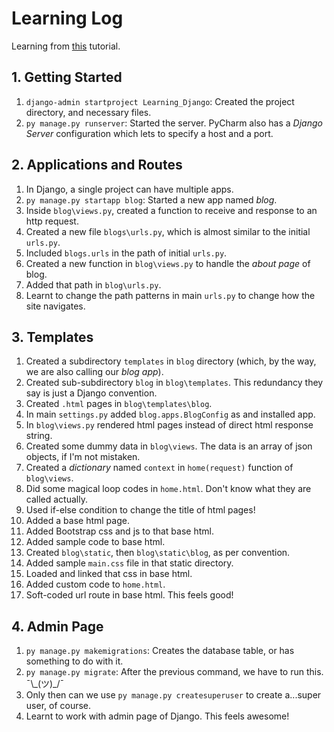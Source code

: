 # Learning Log

Learning from [this](https://www.youtube.com/playlist?list=PL-osiE80TeTtoQCKZ03TU5fNfx2UY6U4p) tutorial.



## 1. Getting Started
1. `django-admin startproject Learning_Django`: Created the project directory, and necessary files.
1. `py manage.py runserver`: Started the server. PyCharm also has a *Django Server* configuration which lets to specify a host and a port.



## 2. Applications and Routes
1. In Django, a single project can have multiple apps.
1. `py manage.py startapp blog`: Started a new app named *blog*.
1. Inside `blog\views.py`, created a function to receive and response to an http request.
1. Created a new file `blogs\urls.py`, which is almost similar to the initial `urls.py`.
1. Included `blogs.urls` in the path of initial `urls.py`.
1. Created a new function in `blog\views.py` to handle the *about page* of blog.
1. Added that path in `blog\urls.py`.
1. Learnt to change the path patterns in main `urls.py` to change how the site navigates.



## 3. Templates
1. Created a subdirectory `templates` in `blog` directory (which, by the way, we are also calling our *blog app*).
1. Created sub-subdirectory `blog` in `blog\templates`. This redundancy they say is just a Django convention.
1. Created `.html` pages in `blog\templates\blog`.
1. In main `settings.py` added `blog.apps.BlogConfig` as and installed app.
1. In `blog\views.py` rendered html pages instead of direct html response string.
1. Created some dummy data in `blog\views`. The data is an array of json objects, if I'm not mistaken.
1. Created a *dictionary* named `context` in `home(request)` function of `blog\views`.
1. Did some magical loop codes in `home.html`. Don't know what they are called actually.
1. Used if-else condition to change the title of html pages!
1. Added a base html page.
1. Added Bootstrap css and js to that base html.
1. Added sample code to base html.
1. Created `blog\static`, then `blog\static\blog`, as per convention.
1. Added sample `main.css` file in that static directory.
1. Loaded and linked that css in base html.
1. Added custom code to `home.html`.
1. Soft-coded url route in base html. This feels good!



## 4. Admin Page
1. `py manage.py makemigrations`: Creates the database table, or has something to do with it.
1. `py manage.py migrate`: After the previous command, we have to run this. ¯\\\_(ツ)_/¯
1. Only then can we use `py manage.py createsuperuser` to create a...super user, of course.
1. Learnt to work with admin page of Django. This feels awesome!